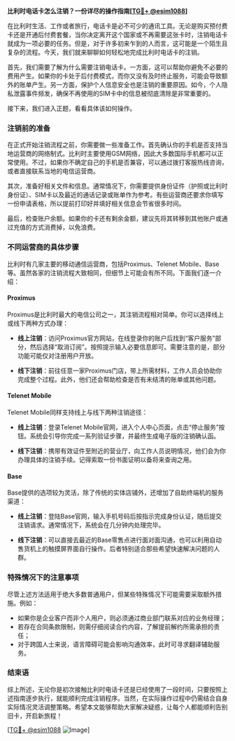 **比利时电话卡怎么注销？一份详尽的操作指南[[TG💪+ @esim1088](https://t.me/s/esim1088)]**

在比利时生活、工作或者旅行，电话卡是必不可少的通讯工具。无论是购买预付费卡还是开通后付费套餐，当你决定离开这个国家或不再需要这张卡时，注销电话卡就成为一项必要的任务。但是，对于许多初来乍到的人而言，这可能是一个陌生且复杂的流程。今天，我们就来聊聊如何轻松地完成比利时电话卡的注销。

首先，我们需要了解为什么需要注销电话卡。一方面，这可以帮助你避免不必要的费用产生。如果你的卡处于后付费模式，而你又没有及时终止服务，可能会导致额外的账单产生。另一方面，保护个人信息安全也是注销的重要原因。如今，个人隐私泄露事件频发，确保不再使用的SIM卡中的信息被彻底清除是非常重要的。

接下来，我们进入正题，看看具体该如何操作。

### 注销前的准备

在正式开始注销流程之前，你需要做一些准备工作。首先确认你的手机是否支持当地运营商的网络制式。比利时主要使用GSM网络，因此大多数国际手机都可以正常使用。不过，如果你不确定自己的手机是否兼容，可以通过拨打客服热线咨询，或者直接联系当地的电信运营商。

其次，准备好相关文件和信息。通常情况下，你需要提供身份证件（护照或比利时身份证）、SIM卡以及最近的通话记录或账单作为参考。有些运营商还要求你填写一份申请表格，所以提前打印好并填好相关信息会节省很多时间。

最后，检查账户余额。如果你的卡还有剩余金额，建议先将其转移到其他账户或通过充值的方式消费掉，以免浪费。

### 不同运营商的具体步骤

比利时有几家主要的移动通信运营商，包括Proximus、Telenet Mobile、Base等。虽然各家的注销流程大致相同，但细节上可能会有所不同。下面我们逐一介绍：

#### Proximus

Proximus是比利时最大的电信公司之一，其注销流程相对简单。你可以选择线上或线下两种方式办理：

- **线上注销**：访问Proximus官方网站，在线登录你的账户后找到“客户服务”部分，然后选择“取消订阅”。按照提示输入必要信息即可。需要注意的是，部分功能可能仅对注册用户开放。
  
- **线下注销**：前往任意一家Proximus门店，带上所需材料，工作人员会协助你完成整个过程。此外，他们还会帮助检查是否有未结清的账单或其他问题。

#### Telenet Mobile

Telenet Mobile同样支持线上与线下两种注销途径：

- **线上注销**：登录Telenet Mobile官网，进入个人中心页面，点击“停止服务”按钮。系统会引导你完成一系列验证步骤，并最终生成电子版的注销确认函。

- **线下注销**：携带有效证件至附近的营业厅，向工作人员说明情况，他们会为你办理具体的注销手续。记得索取一份书面证明以备将来查询之用。

#### Base

Base提供的选项较为灵活，除了传统的实体店铺外，还增加了自助终端机的服务渠道：

- **线上注销**：登陆Base官网，输入手机号码后按指示完成身份认证，随后提交注销请求。通常情况下，系统会在几分钟内处理完毕。

- **线下注销**：可以直接去最近的Base零售点进行面对面沟通，也可以利用自动售货机上的触摸屏界面自行操作。后者特别适合那些希望快速解决问题的人群。

### 特殊情况下的注意事项

尽管上述方法适用于绝大多数普通用户，但某些特殊情况下可能需要采取额外措施。例如：

- 如果你是企业客户而非个人用户，则必须通过商业部门联系对应的业务经理；
- 若存在合同条款限制，则需仔细阅读合约内容，了解提前解约所需承担的责任；
- 对于跨国人士来说，语言障碍可能会影响沟通效率，此时可寻求翻译辅助服务。

### 结束语

综上所述，无论你是初次接触比利时电话卡还是已经使用了一段时间，只要按照上述指南逐步执行，就能顺利完成注销程序。当然，在实际操作过程中仍需结合自身实际情况灵活调整策略。希望本文能够帮助大家解决疑惑，让每个人都能顺利告别旧卡，开启新旅程！

[[TG💪+ @esim1088](https://t.me/s/esim1088) ![Image](https://i.postimg.cc/4NQfJmqS/Snipaste-2025-05-13-00-14-12.png)]